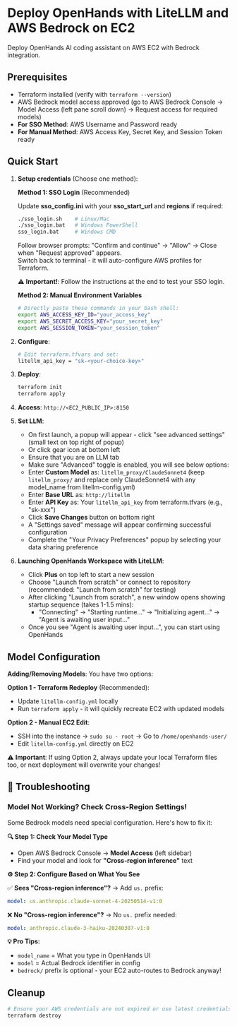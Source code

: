 # Deploy OpenHands with LiteLLM and AWS Bedrock on EC2

Deploy OpenHands AI coding assistant on AWS EC2 with Bedrock integration.

## Prerequisites

- Terraform installed (verify with `terraform --version`)
- AWS Bedrock model access approved (go to AWS Bedrock Console → Model Access (left pane scroll down) → Request access for required models)
- **For SSO Method**: AWS Username and Password ready
- **For Manual Method**: AWS Access Key, Secret Key, and Session Token ready

## Quick Start

1. **Setup credentials** (Choose one method):

      **Method 1: SSO Login** (Recommended)
      
      Update **sso_config.ini** with your **sso_start_url** and **regions** if required:
      ```bash
      ./sso_login.sh    # Linux/Mac
      ./sso_login.bat   # Windows PowerShell
      sso_login.bat     # Windows CMD
      ```
      Follow browser prompts: "Confirm and continue" → "Allow" → Close when "Request approved" appears.  
      Switch back to terminal - it will auto-configure AWS profiles for Terraform.
      
      ⚠️ **Important!**: Follow the instructions at the end to test your SSO login.

      **Method 2: Manual Environment Variables**
      ```bash
      # Directly paste these commands in your bash shell:
      export AWS_ACCESS_KEY_ID="your_access_key"
      export AWS_SECRET_ACCESS_KEY="your_secret_key"
      export AWS_SESSION_TOKEN="your_session_token"
      ```

2. **Configure**:
   ```bash
   # Edit terraform.tfvars and set:
   litellm_api_key = "sk-<your-choice-key>"
   ```

4. **Deploy**:
   ```bash
   terraform init
   terraform apply
   ```

5. **Access**: `http://<EC2_PUBLIC_IP>:8150`

6. **Set LLM**:
   - On first launch, a popup will appear - click "see advanced settings" (small text on top right of popup)
   - Or click gear icon at bottom left
   - Ensure that you are on LLM tab
   - Make sure "Advanced" toggle is enabled, you will see below options:
   - Enter **Custom Model** as: `litellm_proxy/ClaudeSonnet4` (keep `litellm_proxy/` and replace only ClaudeSonnet4 with any model_name from litellm-config.yml)
   - Enter **Base URL** as: `http://litellm`
   - Enter **API Key** as: Your `litellm_api_key` from terraform.tfvars (e.g., "sk-xxx")
   - Click **Save Changes** button on bottom right
   - A "Settings saved" message will appear confirming successful configuration
   - Complete the "Your Privacy Preferences" popup by selecting your data sharing preference

7. **Launching OpenHands Workspace with LiteLLM**:
   - Click **Plus** on top left to start a new session
   - Choose "Launch from scratch" or connect to repository (recommended: "Launch from scratch" for testing)
   - After clicking "Launch from scratch", a new window opens showing startup sequence (takes 1-1.5 mins):
     - "Connecting" → "Starting runtime..." → "Initializing agent..." → "Agent is awaiting user input..."
   - Once you see "Agent is awaiting user input...", you can start using OpenHands

## Model Configuration

**Adding/Removing Models**: You have two options:

**Option 1 - Terraform Redeploy** (Recommended):
- Update `litellm-config.yml` locally
- Run `terraform apply` - it will quickly recreate EC2 with updated models

**Option 2 - Manual EC2 Edit**:
- SSH into the instance → `sudo su - root` → Go to `/home/openhands-user/`
- Edit `litellm-config.yml` directly on EC2

⚠️ **Important**: If using Option 2, always update your local Terraform files too, or next deployment will overwrite your changes!

## 🔧 Troubleshooting

### Model Not Working? Check Cross-Region Settings!

Some Bedrock models need special configuration. Here's how to fix it:

**🔍 Step 1: Check Your Model Type**
- Open AWS Bedrock Console → **Model Access** (left sidebar)
- Find your model and look for **"Cross-region inference"** text

**⚙️ Step 2: Configure Based on What You See**

✅ **Sees "Cross-region inference"?** → Add `us.` prefix:
```yaml
model: us.anthropic.claude-sonnet-4-20250514-v1:0
```

❌ **No "Cross-region inference"?** → No `us.` prefix needed:
```yaml
model: anthropic.claude-3-haiku-20240307-v1:0
```

**💡 Pro Tips:**
- `model_name` = What you type in OpenHands UI
- `model` = Actual Bedrock identifier in config
- `bedrock/` prefix is optional - your EC2 auto-routes to Bedrock anyway!

## Cleanup

```bash
# Ensure your AWS credentials are not expired or use latest credentials before running terraform destroy:
terraform destroy
```